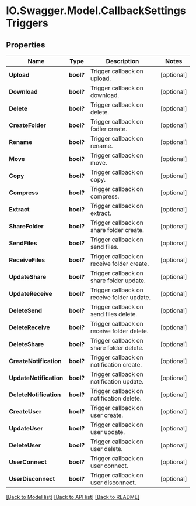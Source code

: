 # IO.Swagger.Model.CallbackSettingsTriggers
## Properties

Name | Type | Description | Notes
------------ | ------------- | ------------- | -------------
**Upload** | **bool?** | Trigger callback on upload. | [optional] 
**Download** | **bool?** | Trigger callback on download. | [optional] 
**Delete** | **bool?** | Trigger callback on delete. | [optional] 
**CreateFolder** | **bool?** | Trigger callback on fodler create. | [optional] 
**Rename** | **bool?** | Trigger callback on rename. | [optional] 
**Move** | **bool?** | Trigger callback on move. | [optional] 
**Copy** | **bool?** | Trigger callback on copy. | [optional] 
**Compress** | **bool?** | Trigger callback on compress. | [optional] 
**Extract** | **bool?** | Trigger callback on extract. | [optional] 
**ShareFolder** | **bool?** | Trigger callback on share folder create. | [optional] 
**SendFiles** | **bool?** | Trigger callback on send files. | [optional] 
**ReceiveFiles** | **bool?** | Trigger callback on receive folder create. | [optional] 
**UpdateShare** | **bool?** | Trigger callback on share folder update. | [optional] 
**UpdateReceive** | **bool?** | Trigger callback on receive folder update. | [optional] 
**DeleteSend** | **bool?** | Trigger callback on send files delete. | [optional] 
**DeleteReceive** | **bool?** | Trigger callback on receive folder delete. | [optional] 
**DeleteShare** | **bool?** | Trigger callback on share folder delete. | [optional] 
**CreateNotification** | **bool?** | Trigger callback on notification create. | [optional] 
**UpdateNotification** | **bool?** | Trigger callback on notification update. | [optional] 
**DeleteNotification** | **bool?** | Trigger callback on notification delete. | [optional] 
**CreateUser** | **bool?** | Trigger callback on user create. | [optional] 
**UpdateUser** | **bool?** | Trigger callback on user update. | [optional] 
**DeleteUser** | **bool?** | Trigger callback on user delete. | [optional] 
**UserConnect** | **bool?** | Trigger callback on user connect. | [optional] 
**UserDisconnect** | **bool?** | Trigger callback on user disconnect. | [optional] 

[[Back to Model list]](../README.md#documentation-for-models) [[Back to API list]](../README.md#documentation-for-api-endpoints) [[Back to README]](../README.md)

